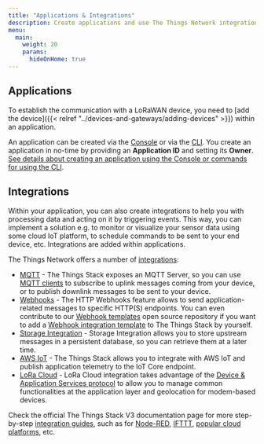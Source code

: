```yaml
---
title: "Applications & Integrations"
description: Create applications and use The Things Network integrations to build an end-to-end IoT solution
menu:
  main:
    weight: 20
    params:
      hideOnHome: true
---
```


## Applications

To establish the communication with a LoRaWAN device, you need to [add the device]({{< relref "../devices-and-gateways/adding-devices" >}}) within an application.

An application can be created via the <a href="https://www.thethingsindustries.com/docs/getting-started/console/" target="_blank">Console</a> or via the <a href="https://www.thethingsindustries.com/docs/getting-started/cli/" target="_blank">CLI</a>. You create an application in no-time by providing an **Application ID** and setting its **Owner**. <a href="https://www.thethingsindustries.com/docs/integrations/adding-applications/" target="_blank">See details about creating an application using the Console or commands for using the CLI</a>.

## Integrations

Within your application, you can also create integrations to help you with processing data and acting on it by triggering events. This way, you can implement a solution e.g. to monitor or visualize your sensor data using some cloud IoT platform, to schedule commands to be sent to your end device, etc. Integrations are added within applications.

The Things Network offers a number of <a href="https://www.thethingsindustries.com/docs/integrations/" target="_blank">integrations</a>:

- <a href="https://www.thethingsindustries.com/docs/integrations/mqtt/" target="_blank">MQTT</a> - The Things Stack exposes an MQTT Server, so you can use <a href="https://www.thethingsindustries.com/docs/integrations/mqtt-clients/" target="_blank">MQTT clients</a>  to subscribe to uplink messages coming from your device, or to publish downlink messages to be sent to your device.
- <a href="https://www.thethingsindustries.com/docs/integrations/webhooks/" target="_blank">Webhooks</a> - The HTTP Webhooks feature allows to send application-related messages to specific HTTP(S) endpoints. You can even contribute to our <a href="https://github.com/TheThingsNetwork/lorawan-webhook-templates/" target="_blank">Webhook templates</a> open source repository if you want to add a <a href="https://www.thethingsindustries.com/docs/integrations/webhooks/webhook-templates/" target="_blank">Webhook integration template</a> to The Things Stack by yourself. 
- <a href="https://www.thethingsindustries.com/docs/integrations/storage" target="_blank">Storage Integration</a> - Storage Integration allows you to store upstream messages in a persistent database, so you can retrieve them at a later time.
- <a href="https://www.thethingsindustries.com/docs/integrations/aws-iot/" target="_blank">AWS IoT</a> - The Things Stack allows you to integrate with AWS IoT and publish application telemetry to the IoT Core endpoint.
- <a href="https://www.thethingsindustries.com/docs/reference/application-packages/lora-cloud-device-and-application-services/" target="_blank">LoRa Cloud</a> - LoRa Cloud integration takes advantage of the <a href="https://www.loracloud.com/documentation/device_management" target="_blank">Device & Application Services protocol</a> to allow you to manage common functionalities at the application layer and geolocation for modem-based devices. 

Check the official The Things Stack V3 documentation page for more step-by-step <a href="https://www.thethingsindustries.com/docs/integrations/" target="_blank">integration guides</a>, such as for <a href="https://www.thethingsindustries.com/docs/integrations/node-red/" target="_blank">Node-RED</a>, <a href="https://www.thethingsindustries.com/docs/integrations/ifttt/" target="_blank">IFTTT</a>, <a href="https://www.thethingsindustries.com/docs/integrations/cloud-integrations/" target="_blank">popular cloud platforms</a>, etc.
